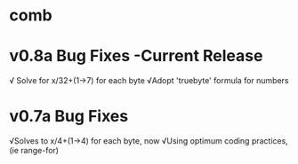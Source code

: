 # comb

# v0.8a Bug Fixes -Current Release
√ Solve for x/32+(1→7) for each byte
√Adopt 'truebyte' formula for numbers

# v0.7a Bug Fixes
√Solves to x/4+(1→4) for each byte, now
√Using optimum coding practices, (ie range-for)
